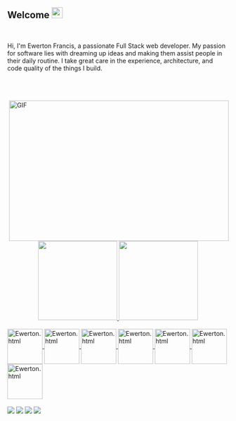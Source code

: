 ## Welcome <img src="https://media.giphy.com/media/hvRJCLFzcasrR4ia7z/giphy.gif" width="25px">
<br>

Hi, I'm Ewerton Francis, a passionate Full Stack web developer. My passion for software lies with dreaming up ideas and making them assist people in their daily routine. I take great care in the experience, architecture, and code quality of the things I build. <br><br>
<br><br>

 <img align="right" alt="GIF" src="https://media3.giphy.com/media/L1R1tvI9svkIWwpVYr/giphy.gif?cid=790b76110f13036fb576ad8d1342cb18681cd11d0afb14aa&rid=giphy.gif&ct=g" width="500" height="320" />

</div>
<div align="center">
  <a href="https://github.com/EwertonFs">
  <img height="180em" src="https://github-readme-stats.vercel.app/api?username=EwertonFs&show_icons=true&theme=dark&include_all_commits=true&count_private=true"/>
  <img height="180em" src="https://github-readme-stats.vercel.app/api/top-langs/?username=tshadz&layout=compact&langs_count=7&theme=dark"/>
</div>
<div style="display: inline_block" aling="center"><br>
 <img align="center" alt="Ewerton.html" height="80" whidth="40" src="https://cdn.jsdelivr.net/gh/devicons/devicon/icons/html5/html5-original-wordmark.svg" />
 <img align="center" alt="Ewerton.html" height="80" whidth="40" src="https://cdn.jsdelivr.net/gh/devicons/devicon/icons/css3/css3-original-wordmark.svg" />
 <img align="center" alt="Ewerton.html" height="80" whidth="40" src="https://cdn.jsdelivr.net/gh/devicons/devicon/icons/git/git-original-wordmark.svg" />
 <img align="center" alt="Ewerton.html" height="80" whidth="40" src="https://cdn.jsdelivr.net/gh/devicons/devicon/icons/react/react-original-wordmark.svg" />
<img align="center" alt="Ewerton.html" height="80" whidth="40" src="https://cdn.jsdelivr.net/gh/devicons/devicon/icons/github/github-original-wordmark.svg"/>
 <img align="center" alt="Ewerton.html" height="80" whidth="40"src="https://cdn.jsdelivr.net/gh/devicons/devicon/icons/nodejs/nodejs-original-wordmark.svg"/>
 <img align="center" alt="Ewerton.html" height="80" whidth="40"src="https://cdn.jsdelivr.net/gh/devicons/devicon/icons/typescript/typescript-plain.svg" />
 
</div>
  <div style="display: inline_block"><br>
   <a href="https://www.instagram.com/ewertonfrancis/" target="_blank"><img  whidth="40" src="https://img.shields.io/badge/-Instagram-%23E4405F?style=for-the-badge&logo=instagram&logoColor=white" target="_blank"></a>
    <a href="https://www.linkedin.com/in/ewerton-francis-santos-a7607b1a3/" target="_blank"><img src="https://img.shields.io/badge/-LinkedIn-%230077B5?style=for-the-badge&logo=linkedin&logoColor=white" target="_blank"></a>
   <a href="https://api.whatsapp.com/send?phone=5579998311993"  target="_blank"><img src="https://img.shields.io/badge/WhatsApp-5579998311993?style=for-the-badge&logo=whatsapp&logoColor=white "><a/>
   <a href="https://mail.google.com/mail/u/1/?ogbl#inbox"  target="_blank"><img src="https://img.shields.io/badge/Gmail-D14836?style=for-the-badge&logo=gmail&logoColor=white"><a/>
 
</div>
